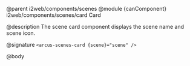 @parent i2web/components/scenes
@module {canComponent} i2web/components/scenes/card Card

@description The scene card component displays the scene name and scene icon.

@signature `<arcus-scenes-card {scene}="scene" />`

@body
